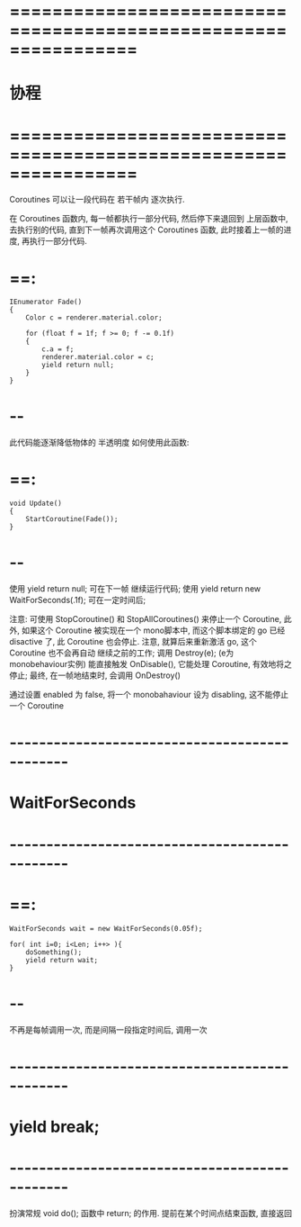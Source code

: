# ================================================================ #
#                      协程
# ================================================================ #


Coroutines 可以让一段代码在 若干帧内 逐次执行.

在 Coroutines 函数内, 每一帧都执行一部分代码, 然后停下来退回到 上层函数中, 去执行别的代码, 直到下一帧再次调用这个 Coroutines 函数, 此时接着上一帧的进度, 再执行一部分代码.

# ==:
    IEnumerator Fade()
    {
        Color c = renderer.material.color;
        
        for (float f = 1f; f >= 0; f -= 0.1f)
        {
            c.a = f;
            renderer.material.color = c;
            yield return null;
        }
    }
# --
此代码能逐渐降低物体的 半透明度
如何使用此函数:
# ==:
    void Update()
    {
        StartCoroutine(Fade());
    }
# --

使用 yield return null; 可在下一帧 继续运行代码; 
使用 yield return new WaitForSeconds(.1f); 可在一定时间后;


注意:
可使用 StopCoroutine() 和 StopAllCoroutines() 来停止一个 Coroutine,
此外, 如果这个 Coroutine 被实现在一个 mono脚本中, 而这个脚本绑定的 go 已经 disactive 了, 此 Coroutine 也会停止. 注意, 就算后来重新激活 go, 这个 Coroutine 也不会再自动 继续之前的工作; 
调用 Destroy(e); (e为 monobehaviour实例) 能直接触发 OnDisable(), 它能处理 Coroutine, 有效地将之停止; 最终, 在一帧地结束时, 会调用 OnDestroy()


通过设置 enabled 为 false, 将一个 monobahaviour 设为 disabling, 这不能停止一个 Coroutine


# ---------------------------------------------- #
#     WaitForSeconds
# ---------------------------------------------- #

# ==:
    WaitForSeconds wait = new WaitForSeconds(0.05f);

    for( int i=0; i<Len; i++> ){
        doSomething();
        yield return wait;
    }
# --

不再是每帧调用一次, 而是间隔一段指定时间后, 调用一次



# ---------------------------------------------- #
#          yield break;
# ---------------------------------------------- #
扮演常规 void do(); 函数中 return; 的作用. 
提前在某个时间点结束函数, 直接返回






